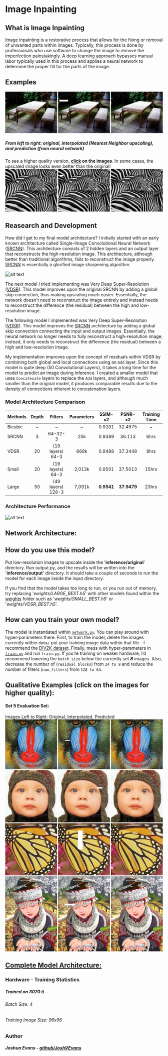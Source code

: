 # Image Inpainting
## What is Image Inpainting
Image inpainting is a restorative process that allows for the fixing or removal of unwanted parts within images. Typically, this process is done by professionals who use software to change the image to remove the imperfection painstakingly. A deep learning approach bypasses manual labor typically used in this process and applies a neural network to determine the proper fill for the parts of the image.

## Examples
![alt text](evaluation/Combined/000000000029.jpg)
##### *From left to right: original, interpolated (Nearest Neighbor upscaling), and prediction (from neural network)*<br />
To see a higher quality version, **[click](https://github.com/JoshVEvans/Super-Resolution/tree/master/evaluation/Combined) on the images**. In some cases, the upscaled image looks even better than the original!
![alt text](evaluation/Combined/000000001300.jpg)

## Reasearch and Development
How did I get to my final model architecture? I initially started with an early known architecture called Single-Image Convolutional Neural Network ([SRCNN](https://arxiv.org/pdf/1501.00092.pdf)). This architecture consists of 2 hidden layers and an output layer that reconstructs the high-resolution image. This architecture, although better than traditional algorithms, fails to reconstruct the image properly. [SRCNN](https://arxiv.org/pdf/1501.00092.pdf) is essentially a glorified image sharpening algorithm. 

![alt text](md_images/srcnn.png)

The next model I tried implementing was Very Deep Super-Resolution ([VDSR](https://arxiv.org/pdf/1511.04587.pdf)). This model improves upon the original SRCNN by adding a global skip connection, thus making upscaling much easier. Essentially, the network doesn't need to reconstruct the image entirely and instead needs to reconstruct the difference (the residual) between the high and low-resolution image.

The following model I implemented was Very Deep Super-Resolution ([VDSR](https://arxiv.org/pdf/1511.04587.pdf)). This model improves the [SRCNN](https://arxiv.org/pdf/1501.00092.pdf) architecture by adding a global skip connection connecting the input and output images.  Essentially, the neural network no longer needs to fully reconstruct a high-resolution image; instead, it only needs to reconstruct the difference (the residual) between a high and low-resolution image. 

My implementation improves upon the concept of residuals within VDSR by combining both global and local connections using an `Add` layer. Since this model is quite deep (50 Convolutional Layers), it takes a long time for the model to predict an image during inference. I created a smaller model that uses `Concatenate` layers to replace the `Add` layers, and although much smaller than the original model, it produces comparable results due to the density of connections inherent to concatenation layers.

### Model Architecture Comparison

| Methods | Depth |      Filters      | Parameters |         SSIM-x2         |          PSNR-x2           | Training Time |
| ------- | :---: | :---------------: | :--------: | :---------------------: | :------------------------: | :-----------: |
| Bicubic |   ~   |         ~         |     ~      |         0.9201          |          32.4975           |       ~       |
| SRCNN   |   3   |      64-32-3      |    20k     |         0.9389          |           36.113           |     6hrs      |
| VDSR    |  20   | (19 layers) 64-3  |    668k    |         0.9488          |          37.3448           |     8hrs      |
| Small   |  20   | (19 layers) 64-3  |   2,013k   |         0.9501          |          37.5013           |     15hrs     |
| Large   |  50   | (49 layers) 128-3 |   7,091k   | <strong>0.9541</strong> | <strong>37.9479  </strong> |     23hrs     |


### Architecture Performance
![alt text](md_images/plot_ssim.png)

## Network Architecture:

## How do you use this model?
Put low-resolution images to upscale inside the '**inference/original**' directory. Run output.py, and the results will be written into the '**inference/output**' directory. It should take a couple of seconds to run the model for each image inside the input directory. 

If you find that the model takes too long to run, or you run out of memory, try replacing '*weights/LARGE_BEST.h5*' with other models found within the [weights](https://github.com/JoshVEvans/Super-Resolution/tree/master/weights) folder such as '*weights/SMALL_BEST.h5*' or '*weights/VDSR_BEST.h5*'.

## How can you train your own model?
The model is instantiated within [`network.py`](https://github.com/JoshVEvans/Super-Resolution/blob/master/network.py). You can play around with hyper-parameters there. First, to train the model, delete the images currently within `data/` put your training image data within that file - I recommend the [DIV2K dataset](https://data.vision.ee.ethz.ch/cvl/DIV2K/). Finally, mess with hyper-parameters in [`train.py`](https://github.com/JoshVEvans/Super-Resolution/blob/master/train.py) and run `train.py`. If you’re training on weaker hardware, I’d recommend lowering the `batch_size` below the currently set ***8*** images. Also, decrease the number of (`residual blocks`) from `24 to 9` and reduce the number of filters (`num_filters`) from `128 to 64`.

## Qualitative Examples (click on the images for higher quality):
#### Set 5 Evaluation Set:
Images Left to Right: Original, Interpolated, Predicted
![alt text](evaluation/Combined/baboon.png)
![alt text](evaluation/Combined/baby.png)
![alt text](evaluation/Combined/butterfly.png)
![alt text](evaluation/Combined/comic.png)

## [Complete Model Architecture:](md_images/model_large.png)

### Hardware - Training Statistics
##### Trained on 3070 ti
###### Batch Size: 4
###### Training Image Size: 96x96

### Author
##### Joshua Evans - [github/JoshVEvans](https://github.com/JoshVEvans)
